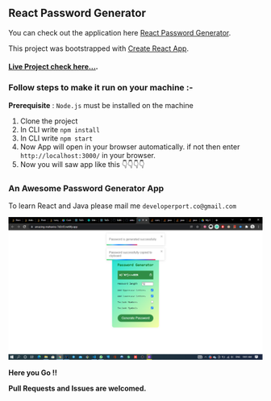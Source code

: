 
## React Password Generator
You can check out the application here [React Password Generator](https://amazing-mahavira-7d2cf2.netlify.app/).


This project was bootstrapped with [Create React App](https://github.com/facebook/create-react-app).



#### [Live Project check here...](https://amazing-mahavira-7d2cf2.netlify.app/).


### Follow steps to make it run on your machine :-
**Prerequisite** : `Node.js` must be installed on the machine
1. Clone the project
2. In CLI write `npm install`
3. In CLI write `npm start`
4. Now App will open in your browser automatically. if not then enter `http://localhost:3000/` in your browser.
5. Now you will saw app like this 👇👇👇👇

### An Awesome Password Generator App
To learn React and Java please mail me `developerport.co@gmail.com`

![GitHub Logo](/public/myimg.png)


**Here you Go !!**


**Pull Requests and Issues are welcomed.**


